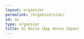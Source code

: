 ```yaml
---
layout: organizer
permalink: /organizers/ai/
id: ai
type: organizer
title: Ai Naito（App Annie Japan）
---
```

